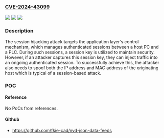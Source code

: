 ### [CVE-2024-43099](https://cve.mitre.org/cgi-bin/cvename.cgi?name=CVE-2024-43099)
![](https://img.shields.io/static/v1?label=Product&message=DirectLogic%20H2-DM1E&color=blue)
![](https://img.shields.io/static/v1?label=Version&message=0%3C%3D%202.8.0%20&color=brighgreen)
![](https://img.shields.io/static/v1?label=Vulnerability&message=CWE-294%20Authentication%20Bypass%20by%20Capture-replay&color=brighgreen)

### Description

The session hijacking attack targets the application layer's control mechanism, which manages authenticated sessions between a host PC and a PLC. During such sessions, a session key is utilized to maintain security. However, if an attacker captures this session key, they can inject traffic into an ongoing authenticated session. To successfully achieve this, the attacker also needs to spoof both the IP address and MAC address of the originating host which is typical of a session-based attack.

### POC

#### Reference
No PoCs from references.

#### Github
- https://github.com/fkie-cad/nvd-json-data-feeds

